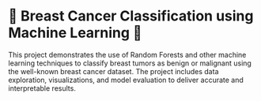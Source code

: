 # 🎯 Breast Cancer Classification using Machine Learning 🚀

This project demonstrates the use of Random Forests and other machine learning techniques to classify breast tumors as benign or malignant using the well-known breast cancer dataset. The project includes data exploration, visualizations, and model evaluation to deliver accurate and interpretable results.
